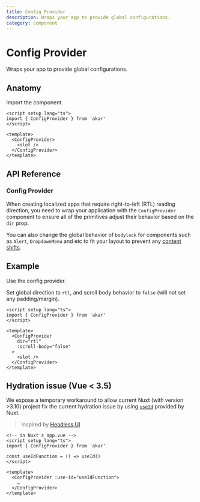 ```yaml
---
title: Config Provider
description: Wraps your app to provide global configurations.
category: component
---
```


# Config Provider

<Description>
Wraps your app to provide global configurations.
</Description>

<Highlights
  :features="[
    'Enables all primitives to inherit global reading direction.',
    'Enables changing the behavior of scroll body when setting body lock.',
    'Much more controls to prevent layout shifts.',
  ]"
/>

## Anatomy

Import the component.

```vue
<script setup lang="ts">
import { ConfigProvider } from 'akar'
</script>

<template>
  <ConfigProvider>
    <slot />
  </ConfigProvider>
</template>
```

## API Reference

### Config Provider

When creating localized apps that require right-to-left (RTL) reading direction, you need to wrap your application with the `ConfigProvider` component to ensure all of the primitives adjust their behavior based on the `dir` prop.

You can also change the global behavior of `bodylock` for components such as `Alert`, `DropdownMenu` and etc to fit your layout to prevent any [content shifts](https://github.com/unovue/akar/issues/385).

<!-- @include: @/meta/ConfigProvider.md -->

## Example

Use the config provider.

Set global direction to `rtl`, and scroll body behavior to `false` (will not set any padding/margin).

```vue
<script setup lang="ts">
import { ConfigProvider } from 'akar'
</script>

<template>
  <ConfigProvider
    dir="rtl"
    :scroll-body="false"
  >
    <slot />
  </ConfigProvider>
</template>
```

## Hydration issue (Vue < 3.5)

We expose a temporary workaround to allow current Nuxt (with version >3.10) project fix the current hydration issue by using [`useId`](https://nuxt.com/docs/api/composables/use-id) provided by Nuxt.

> Inspired by [Headless UI](https://github.com/tailwindlabs/headlessui/pull/2959)

 ```vue
 <!-- in Nuxt's app.vue -->
<script setup lang="ts">
import { ConfigProvider } from 'akar'

const useIdFunction = () => useId()
</script>

<template>
   <ConfigProvider :use-id="useIdFunction">
     …
   </ConfigProvider>
</template>
```

